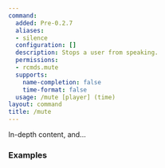 ```yaml
---
command:
  added: Pre-0.2.7
  aliases:
  - silence
  configuration: []
  description: Stops a user from speaking.
  permissions:
  - rcmds.mute
  supports:
    name-completion: false
    time-format: false
  usage: /mute [player] (time)
layout: command
title: /mute
---
```


In-depth content, and...

### Examples

